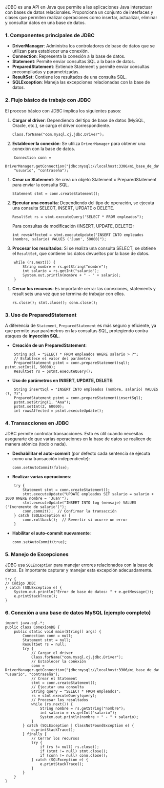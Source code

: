 JDBC es una API en Java que permite a las aplicaciones Java interactuar con bases de datos relacionales. Proporciona un conjunto de interfaces y clases que permiten realizar operaciones como insertar, actualizar, eliminar y consultar datos en una base de datos.

### **1. Componentes principales de JDBC**

- **DriverManager**: Administra los controladores de base de datos que se utilizan para establecer una conexión.
- **Connection**: Representa la conexión a la base de datos.
- **Statement**: Permite enviar consultas SQL a la base de datos.
- **PreparedStatement**: Extiende Statement y permite enviar consultas precompiladas y parametrizadas.
- **ResultSet**: Contiene los resultados de una consulta SQL.
- **SQLException**: Maneja las excepciones relacionadas con la base de datos.

### **2. Flujo básico de trabajo con JDBC**

El proceso básico con JDBC implica los siguientes pasos:

1. **Cargar el driver**: Dependiendo del tipo de base de datos (MySQL, Oracle, etc.), se carga el driver correspondiente.
    
    `Class.forName("com.mysql.cj.jdbc.Driver");`
    
2. **Establecer la conexión**: Se utiliza `DriverManager` para obtener una conexión con la base de datos.
```
    Connection conn = 
    DriverManager.getConnection("jdbc:mysql://localhost:3306/mi_base_de_datos", 
    "usuario", "contraseña");
```
1. **Crear un Statement**: Se crea un objeto Statement o PreparedStatement para enviar la consulta SQL.
    
    `Statement stmt = conn.createStatement();`
    
2. **Ejecutar una consulta**: Dependiendo del tipo de operación, se ejecuta una consulta SELECT, INSERT, UPDATE o DELETE.
    
    `ResultSet rs = stmt.executeQuery("SELECT * FROM empleados");`
    
    Para consultas de modificación (INSERT, UPDATE, DELETE):
    
    `int rowsAffected = stmt.executeUpdate("INSERT INTO empleados (nombre, salario) VALUES ('Juan', 50000)");`
    
3. **Procesar los resultados**: Si se realiza una consulta SELECT, se obtiene el `ResultSet`, que contiene los datos devueltos por la base de datos.
``` 
    while (rs.next()) {     
	    String nombre = rs.getString("nombre");     
	    int salario = rs.getInt("salario");     
	    System.out.println(nombre + " - " + salario); 
	}
```
1. **Cerrar los recursos**: Es importante cerrar las conexiones, statements y result sets una vez que se termina de trabajar con ellos.
    
    `rs.close(); stmt.close(); conn.close();`
    

### **3. Uso de PreparedStatement**

A diferencia de `Statement`, `PreparedStatement` es más seguro y eficiente, ya que permite usar parámetros en las consultas SQL, protegiendo contra ataques de **inyección SQL**.

- **Creación de un PreparedStatement**:
```
    String sql = "SELECT * FROM empleados WHERE salario > ?"; 
	// Establece el valor del parámetro 
    PreparedStatement pstmt = conn.prepareStatement(sql); pstmt.setInt(1, 50000);  
    ResultSet rs = pstmt.executeQuery();
```
- **Uso de parámetros en INSERT, UPDATE, DELETE**:
```
    String insertSql = "INSERT INTO empleados (nombre, salario) VALUES (?, ?)"; 
    PreparedStatement pstmt = conn.prepareStatement(insertSql); 
    pstmt.setString(1, "Ana"); 
    pstmt.setInt(2, 60000); 
    int rowsAffected = pstmt.executeUpdate();
```

### **4. Transacciones en JDBC**

JDBC permite controlar transacciones. Esto es útil cuando necesitas asegurarte de que varias operaciones en la base de datos se realicen de manera atómica (todo o nada).

- **Deshabilitar el auto-commit** (por defecto cada sentencia se ejecuta como una transacción independiente):
    
    `conn.setAutoCommit(false);`
    
- **Realizar varias operaciones**:
```
    try {     
	    Statement stmt = conn.createStatement();     
	    stmt.executeUpdate("UPDATE empleados SET salario = salario + 1000 WHERE nombre = 'Juan'");     
	    stmt.executeUpdate("INSERT INTO log (mensaje) VALUES ('Incremento de salario')");     
	    conn.commit();  // Confirmar la transacción 
	} catch (SQLException e) {     
		conn.rollback();  // Revertir si ocurre un error 
	}
```
- **Habilitar el auto-commit nuevamente**:
    
    `conn.setAutoCommit(true);`
    
### **5. Manejo de Excepciones**

JDBC usa `SQLException` para manejar errores relacionados con la base de datos. Es importante capturar y manejar esta excepción adecuadamente.
````
try {     
// Código JDBC 
} catch (SQLException e) {     
	System.out.println("Error de base de datos: " + e.getMessage());     
	e.printStackTrace(); 
}
````
### **6. Conexión a una base de datos MySQL (ejemplo completo)**
````
import java.sql.*;  
public class ConexionDB {     
	public static void main(String[] args) {         
		Connection conn = null;         
		Statement stmt = null;         
		ResultSet rs = null;                  
		try {             
			// Cargar el driver             
			Class.forName("com.mysql.cj.jdbc.Driver");
			// Establecer la conexión
			conn = DriverManager.getConnection("jdbc:mysql://localhost:3306/mi_base_de_datos", "usuario", "contraseña");                          
			// Crear el Statement             
			stmt = conn.createStatement();                          
			// Ejecutar una consulta             
			String query = "SELECT * FROM empleados";             
			rs = stmt.executeQuery(query);     
			// Procesar los resultados             
			while (rs.next()) {                 
				String nombre = rs.getString("nombre");                 
				int salario = rs.getInt("salario");                 
				System.out.println(nombre + " - " + salario);             
			}         
		} catch (SQLException | ClassNotFoundException e) {             
			e.printStackTrace();         
		} finally {             
			// Cerrar los recursos             
			try {                 
				if (rs != null) rs.close();                 
				if (stmt != null) stmt.close();                 
				if (conn != null) conn.close();             
			} catch (SQLException e) {                 
				e.printStackTrace();             
			}         
		}     
	} 
}
````